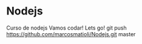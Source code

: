 # Nodejs
Curso de nodejs
Vamos codar! Lets go!
git push https://github.com/marcosmatioli/Nodejs.git master